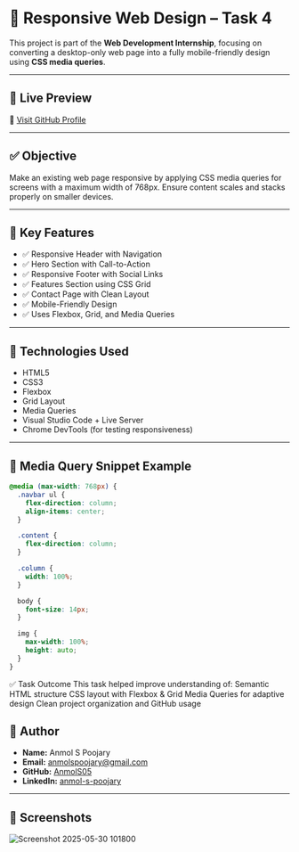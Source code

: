 # 📱 Responsive Web Design – Task 4

This project is part of the **Web Development Internship**, focusing on converting a desktop-only web page into a fully mobile-friendly design using **CSS media queries**.

---

## 🚀 Live Preview

🔗 [Visit GitHub Profile](https://github.com/AnmolS05)

---

## ✅ Objective

Make an existing web page responsive by applying CSS media queries for screens with a maximum width of 768px. Ensure content scales and stacks properly on smaller devices.

---

## 📌 Key Features

- ✅ Responsive Header with Navigation
- ✅ Hero Section with Call-to-Action
- ✅ Responsive Footer with Social Links
- ✅ Features Section using CSS Grid
- ✅ Contact Page with Clean Layout
- ✅ Mobile-Friendly Design
- ✅ Uses Flexbox, Grid, and Media Queries

---

## 🧰 Technologies Used

- HTML5
- CSS3
- Flexbox
- Grid Layout
- Media Queries
- Visual Studio Code + Live Server
- Chrome DevTools (for testing responsiveness)

---

## 📐 Media Query Snippet Example

```css
@media (max-width: 768px) {
  .navbar ul {
    flex-direction: column;
    align-items: center;
  }

  .content {
    flex-direction: column;
  }

  .column {
    width: 100%;
  }

  body {
    font-size: 14px;
  }

  img {
    max-width: 100%;
    height: auto;
  }
}
```
✅ Task Outcome
This task helped improve understanding of:
  Semantic HTML structure
  CSS layout with Flexbox & Grid
  Media Queries for adaptive design
  Clean project organization and GitHub usage

## 👤 Author

- **Name:** Anmol S Poojary  
- **Email:** anmolspoojary@gmail.com  
- **GitHub:** [AnmolS05](https://github.com/AnmolS05)  
- **LinkedIn:** [anmol-s-poojary](https://www.linkedin.com/in/anmol-s-poojary/)

---
## 📸 Screenshots
![Screenshot 2025-05-30 101800](https://github.com/user-attachments/assets/b57fcbe2-1060-4c1a-b604-b7154a00ee0d)



